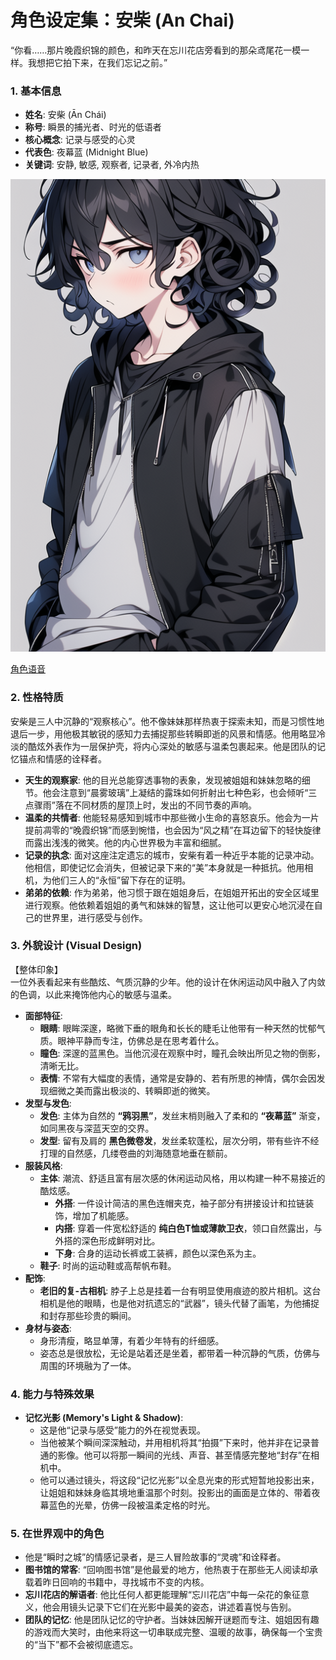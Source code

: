 # **角色设定集：安柴 (An Chai)**

“你看……那片晚霞织锦的颜色，和昨天在忘川花店旁看到的那朵鸢尾花一模一样。我想把它拍下来，在我们忘记之前。”

### **1\. 基本信息**

* **姓名**: 安柴 (Ān Chái)  
* **称号**: 瞬景的捕光者、时光的低语者  
* **核心概念**: 记录与感受的心灵  
* **代表色**: 夜幕蓝 (Midnight Blue)  
* **关键词**: 安静, 敏感, 观察者, 记录者, 外冷内热

![main](./pictures/main.png "main")

[角色语音](voice.md)

### **2\. 性格特质**

安柴是三人中沉静的“观察核心”。他不像妹妹那样热衷于探索未知，而是习惯性地退后一步，用他极其敏锐的感知力去捕捉那些转瞬即逝的风景和情感。他用略显冷淡的酷炫外表作为一层保护壳，将内心深处的敏感与温柔包裹起来。他是团队的记忆锚点和情感的诠释者。

* **天生的观察家**: 他的目光总能穿透事物的表象，发现被姐姐和妹妹忽略的细节。他会注意到“晨雾玻璃”上凝结的露珠如何折射出七种色彩，也会倾听“三点骤雨”落在不同材质的屋顶上时，发出的不同节奏的声响。  
* **温柔的共情者**: 他能轻易感知到城市中那些微小生命的喜怒哀乐。他会为一片提前凋零的“晚霞织锦”而感到惋惜，也会因为“风之精”在耳边留下的轻快旋律而露出浅浅的微笑。他的内心世界极为丰富和细腻。  
* **记录的执念**: 面对这座注定遗忘的城市，安柴有着一种近乎本能的记录冲动。他相信，即使记忆会消失，但被记录下来的“美”本身就是一种抵抗。他用相机，为他们三人的“永恒”留下存在的证明。  
* **弟弟的依赖**: 作为弟弟，他习惯于跟在姐姐身后，在姐姐开拓出的安全区域里进行观察。他依赖着姐姐的勇气和妹妹的智慧，这让他可以更安心地沉浸在自己的世界里，进行感受与创作。

### **3\. 外貌设计 (Visual Design)**

【整体印象】  
一位外表看起来有些酷炫、气质沉静的少年。他的设计在休闲运动风中融入了内敛的色调，以此来掩饰他内心的敏感与温柔。

* **面部特征**:  
  * **眼睛**: 眼眸深邃，略微下垂的眼角和长长的睫毛让他带有一种天然的忧郁气质。眼神平静而专注，仿佛总是在思考着什么。  
  * **瞳色**: 深邃的蓝黑色。当他沉浸在观察中时，瞳孔会映出所见之物的倒影，清晰无比。  
  * **表情**: 不常有大幅度的表情，通常是安静的、若有所思的神情，偶尔会因发现细微之美而露出极淡的、转瞬即逝的微笑。  
* **发型与发色**:  
  * **发色**: 主体为自然的 **“鸦羽黑”**，发丝末梢则融入了柔和的 **“夜幕蓝”** 渐变，如同黑夜与深蓝天空的交界。  
  * **发型**: 留有及肩的 **黑色微卷发**，发丝柔软蓬松，层次分明，带有些许不经打理的自然感，几缕卷曲的刘海随意地垂在额前。  
* **服装风格**:  
  * **主体**: 潮流、舒适且富有层次感的休闲运动风格，用以构建一种不易接近的酷炫感。  
    * **外搭**: 一件设计简洁的黑色连帽夹克，袖子部分有拼接设计和拉链装饰，增加了机能感。  
    * **内搭**: 穿着一件宽松舒适的 **纯白色T恤或薄款卫衣**，领口自然露出，与外搭的深色形成鲜明对比。  
    * **下身**: 合身的运动长裤或工装裤，颜色以深色系为主。  
  * **鞋子**: 时尚的运动鞋或高帮帆布鞋。  
* **配饰**:  
  * **老旧的复-古相机**: 脖子上总是挂着一台有明显使用痕迹的胶片相机。这台相机是他的眼睛，也是他对抗遗忘的“武器”，镜头代替了画笔，为他捕捉和封存那些珍贵的瞬间。  
* **身材与姿态**:  
  * 身形清瘦，略显单薄，有着少年特有的纤细感。  
  * 姿态总是很放松，无论是站着还是坐着，都带着一种沉静的气质，仿佛与周围的环境融为了一体。

### **4\. 能力与特殊效果**

* **记忆光影 (Memory's Light & Shadow)**:  
  * 这是他“记录与感受”能力的外在视觉表现。  
  * 当他被某个瞬间深深触动，并用相机将其“拍摄”下来时，他并非在记录普通的影像。他可以将那一瞬间的光线、声音、甚至情感完整地“封存”在相机中。  
  * 他可以通过镜头，将这段“记忆光影”以全息光束的形式短暂地投影出来，让姐姐和妹妹身临其境地重温那个时刻。投影出的画面是立体的、带着夜幕蓝色的光晕，仿佛一段被温柔定格的时光。

### **5\. 在世界观中的角色**

* 他是“瞬时之城”的情感记录者，是三人冒险故事的“灵魂”和诠释者。  
* **图书馆的常客**: “回响图书馆”是他最爱的地方，他热衷于在那些无人阅读却承载着昨日回响的书籍中，寻找城市不变的内核。  
* **忘川花店的解语者**: 他比任何人都更能理解“忘川花店”中每一朵花的象征意义，他会用镜头记录下它们在光影中最美的姿态，讲述着喜悦与告别。  
* **团队的记忆**: 他是团队记忆的守护者。当妹妹因解开谜题而专注、姐姐因有趣的游戏而大笑时，由他来将这一切串联成完整、温暖的故事，确保每一个宝贵的“当下”都不会被彻底遗忘。
